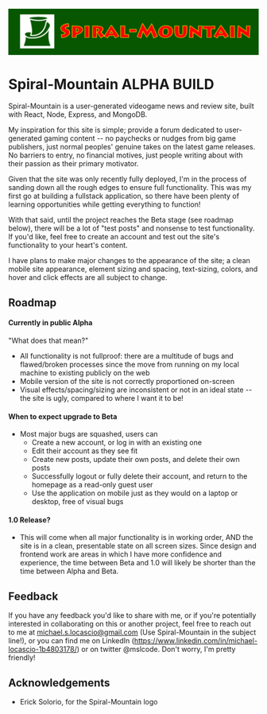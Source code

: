 
![Logo](/client/src/images/spiralMountainReadmeLogo.png)


# Spiral-Mountain ALPHA BUILD

Spiral-Mountain is a user-generated videogame news and review site, built with React, Node, Express, and MongoDB.

My inspiration for this site is simple; provide a forum dedicated to user-generated gaming content -- no paychecks or nudges from big game publishers, just normal peoples' genuine takes on the latest game releases. No barriers to entry, no financial motives, just people writing about with their passion as their primary motivator.

Given that the site was only recently fully deployed, I'm in the process of sanding down all the rough edges to ensure full functionality. This was my first go at building a fullstack application, so there have been plenty of learning opportunities while getting everything to function! 

With that said, until the project reaches the Beta stage (see roadmap below), there will be a lot of "test posts" and nonsense to test functionality. If you'd like, feel free to create an account and test out the site's functionality to your heart's content.

I have plans to make major changes to the appearance of the site; a clean mobile site appearance, element sizing and spacing, text-sizing, colors, and hover and click effects are all subject to change. 


## Roadmap

#### Currently in public Alpha
"What does that mean?"

- All functionality is not fullproof: there are a multitude of bugs and flawed/broken processes since the move from running on my local machine to existing publicly on the web 
- Mobile version of the site is not correctly proportioned on-screen
- Visual effects/spacing/sizing are inconsistent or not in an ideal state -- the site is ugly, compared to where I want it to be!

#### When to expect upgrade to Beta
- Most major bugs are squashed, users can
    - Create a new account, or log in with an existing one
    - Edit their account as they see fit
    - Create new posts, update their own posts, and delete their own posts
    - Successfully logout or fully delete their account, and return to the homepage as a read-only guest user
    - Use the application on mobile just as they would on a laptop or desktop, free of visual bugs


#### 1.0 Release?
- This will come when all major functionality is in working order, AND the site is in a clean, presentable state on all screen sizes. Since design and frontend work are areas in which I have more confidence and experience, the time between Beta and 1.0 will likely be shorter than the time between Alpha and Beta.


## Feedback

If you have any feedback you'd like to share with me, or if you're potentially interested in collaborating on this or another project, feel free to reach out to me at michael.s.locascio@gmail.com (Use Spiral-Mountain in the subject line!), or you can find me on LinkedIn (https://www.linkedin.com/in/michael-locascio-1b4803178/) or on twitter @mslcode. Don't worry, I'm pretty friendly!


## Acknowledgements

 - Erick Solorio, for the Spiral-Mountain logo